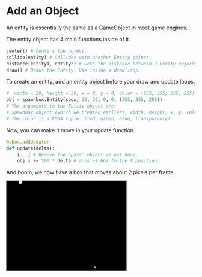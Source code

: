 # Add an Object

An entity is essentially the same as a GameObject in most game engines.

The entity object has 4 main functions inside of it.

```py
center() # Centers the object.
collide(entity) # Collides with another Entity object.
distance(entity1, entity2) # Gets the distance between 2 Entity objects.
draw() # Draws the Entity. Use inside a draw loop.
```

To create an entity, add an entity object before your draw and update loops.

```py
#  width = 20, height = 20, x = 0, y = 0, color = (255, 255, 255, 255)
obj = spawnbox.Entity(sbox, 20, 20, 0, 0, (255, 255, 255))
# The arguments to the Entity object are:
# SpawnBox object (which we created earlier), width, height, x, y, color.
# The color is a RGBA tuple. (red, green, blue, transparency)
```

Now, you can make it move in your update function.

```py
@sbox.addUpdater
def update(delta):
    [...] # Remove the 'pass' object we put here.
    obj.x += 100 * delta # adds ~1.667 to the X position.
```

And boom, we now have a box that moves about 2 pixels per frame.

![White box moving across top of screen.](../img/box.gif)
